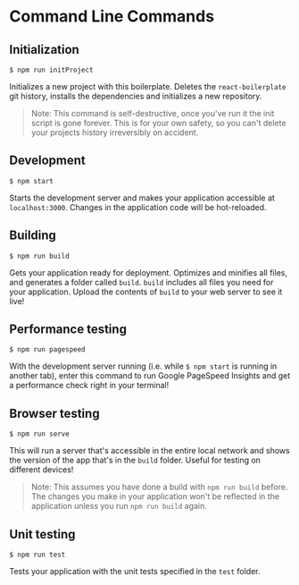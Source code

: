 # Command Line Commands

## Initialization

```Shell
$ npm run initProject
```

Initializes a new project with this boilerplate. Deletes the `react-boilerplate` git history, installs the dependencies and initializes a new repository.

> Note: This command is self-destructive, once you've run it the init script is gone forever. This is for your own safety, so you can't delete your projects history irreversibly on accident.

## Development

```Shell
$ npm start
```

Starts the development server and makes your application accessible at `localhost:3000`. Changes in the application code will be hot-reloaded.

## Building

```Shell
$ npm run build
```

Gets your application ready for deployment. Optimizes and minifies all files, and generates a folder called `build`. `build` includes all files you need for your application. Upload the contents of `build` to your web server to see it live!

## Performance testing

```Shell
$ npm run pagespeed
```

With the development server running (i.e. while `$ npm start` is running in another tab), enter this command to run Google PageSpeed Insights and get a performance check right in your terminal!

## Browser testing

```Shell
$ npm run serve
```

This will run a server that's accessible in the entire local network and shows the version of the app that's in the `build` folder. Useful for testing on different devices!

> Note: This assumes you have done a build with `npm run build` before. The changes you make in your application won't be reflected in the application unless you run `npm run build` again.

## Unit testing

```Shell
$ npm run test
```

Tests your application with the unit tests specified in the `test` folder.
